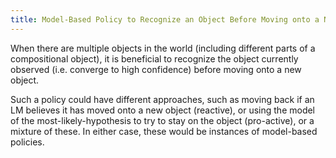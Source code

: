```yaml
---
title: Model-Based Policy to Recognize an Object Before Moving onto a New Object
---
```


When there are multiple objects in the world (including different parts of a compositional object), it is beneficial to recognize the object currently observed (i.e. converge to high confidence) before moving onto a new object.

Such a policy could have different approaches, such as moving back if an LM believes it has moved onto a new object (reactive), or using the model of the most-likely-hypothesis to try to stay on the object (pro-active), or a mixture of these. In either case, these would be instances of model-based policies.

